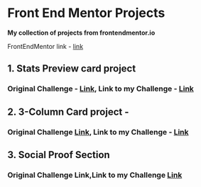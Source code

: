 # Front End Mentor Projects

**My collection of projects from frontendmentor.io** 

FrontEndMentor link - <a href="https://www.frontendmentor.io/">link</a>


## 1. Stats Preview card project 
### Original Challenge - <a href ="https://www.frontendmentor.io/challenges/stats-preview-card-component-8JqbgoU62" target="_blank">Link</a>, Link to my Challenge - <a href ="https://github.com/ankur26/front-end-mentor-projects/tree/main/Stats-Preview-Card" target="_blank">Link</a>
## 2. 3-Column Card project - 
### Original Challenge <a href="https://www.frontendmentor.io/challenges/3column-preview-card-component-pH92eAR2-/hub/3column-preview-card-component-3XaZMxP6A" target="_blank">Link</a>, Link to my Challenge - <a href="https://github.com/ankur26/front-end-mentor-projects/tree/main/3-Column-Card" target="_blank">Link</a>
## 3. Social Proof Section
### Original Challenge <link href="https://www.frontendmentor.io/challenges/social-proof-section-6e0qTv_bA/hub/social-proof-section-xbwhbeQPs" target="_blank">Link</a>,Link to my Challenge <a href="https://github.com/ankur26/front-end-mentor-projects/tree/main/Social-Proof-Section" target="_blank">Link</a>
